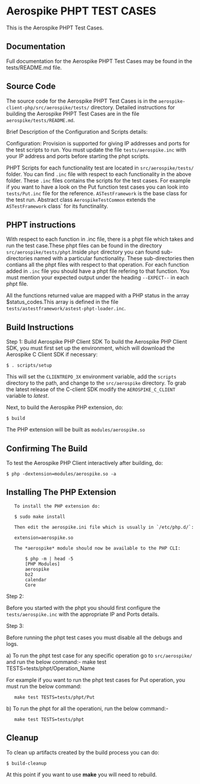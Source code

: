# Aerospike PHPT TEST CASES

This is the Aerospike PHPT Test Cases.

## Documentation

Full documentation for the Aerospike PHPT Test Cases may be found in the
tests/README.md file.

## Source Code

The source code for the Aerospike PHPT Test Cases is in the
`aerospike-client-php/src/aerospike/tests/` directory.  Detailed instructions
for building the Aerospike PHPT Test Cases are in the file 
`aerospike/tests/README.md`.

Brief Description of the Configuration and Scripts details:

Configuration:
Provision is supported for giving IP addresses and ports for the test scripts to
run. You must update the file `tests/aerospike.inc` with your IP address and
ports before starting the phpt scripts.

PHPT Scripts for each functionality test are located in `src/aerospike/tests/`
folder. You can find `.inc` file with respect to each functionality in the above
folder. These `.inc` files contains the scripts for the test cases.
For example if you want to have a look on the Put function test cases you can
look into `tests/Put.inc` file for the reference.
`ASTestFramework` is the base class for the test run. Abstract class
`AerospikeTestCommon` extends the `ASTestFramework` class` for its functinality.

## PHPT instructions
With respect to each function in .inc file, there is a phpt file which takes and
run the test case.These phpt files can be found in the
directory `src/aerospike/tests/phpt`.Inside `phpt` directory you can found 
sub-directories named with a particular functionality. These sub-directories
then contians all the phpt files with respect to that operation.
For each function added in `.inc` file you should have a phpt file
refering to that function.
You must mention your expected output under the heading `--EXPECT--`
in each phpt file.

All the functions returned value are mapped with a PHP status in the array
$status_codes.This array is defined in the file
`tests/astestframework/astest-phpt-loader.inc`.

## Build Instructions

   Step 1:
   Build Aerospike PHP Client SDK
   To build the Aerospike PHP Client SDK, you must first set up the
   environment, which will download the Aerospike C Client SDK if
   necessary:

	$ . scripts/setup

   This will set the `CLIENTREPO_3X` environment variable, add the `scripts` 
   directory to the path, and change to the `src/aerospike` directory.
   To grab the latest release of the C-client SDK modify the `AEROSPIKE_C_CLIENT`
   variable to *latest*.

   Next, to build the Aerospike PHP extension, do:

	$ build

   The PHP extension will be built as `modules/aerospike.so`

   ## Confirming The Build

   To test the Aerospike PHP Client interactively after building, do:

	$ php -dextension=modules/aerospike.so -a

   ## Installing The PHP Extension

       To install the PHP extension do:

	   $ sudo make install

       Then edit the aerospike.ini file which is usually in `/etc/php.d/`:

	   extension=aerospike.so

       The *aerospike* module should now be available to the PHP CLI:

	       $ php -m | head -5
	       [PHP Modules]
	       aerospike
	       bz2
	       calendar
	       Core

Step 2:

Before you started with the phpt you should first configure the
`tests/aerospike.inc` with the appropriate IP and Ports details.

Step 3:

   Before running the phpt test cases you must disable all the debugs and logs.

a) To run the phpt test case for any specific operation go to `src/aerospike/` and run
   the below command:-
       make test TESTS=tests/phpt/Operation_Name

   For example if you want to run the phpt test cases for Put operation, you must
   run the below command:

       make test TESTS=tests/phpt/Put

b) To run the phpt for all the operationi, run the below command:-

       make test TESTS=tests/phpt

## Cleanup

To clean up artifacts created by the build process you can do:

	$ build-cleanup

At this point if you want to use **make** you will need to rebuild.

